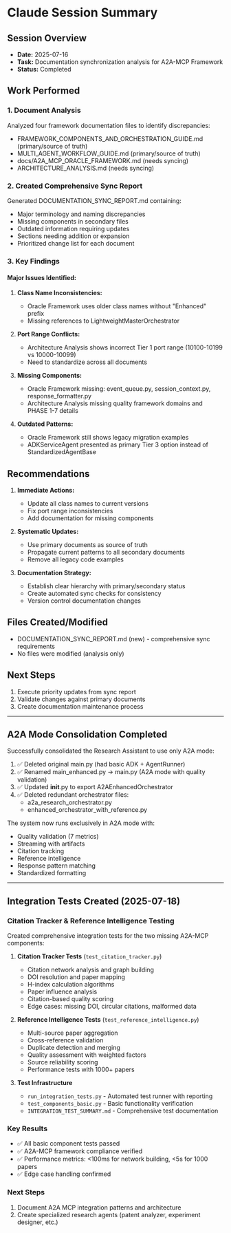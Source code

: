 # Claude Session Summary

## Session Overview
- **Date:** 2025-07-16
- **Task:** Documentation synchronization analysis for A2A-MCP Framework
- **Status:** Completed

## Work Performed

### 1. Document Analysis
Analyzed four framework documentation files to identify discrepancies:
- FRAMEWORK_COMPONENTS_AND_ORCHESTRATION_GUIDE.md (primary/source of truth)
- MULTI_AGENT_WORKFLOW_GUIDE.md (primary/source of truth)  
- docs/A2A_MCP_ORACLE_FRAMEWORK.md (needs syncing)
- ARCHITECTURE_ANALYSIS.md (needs syncing)

### 2. Created Comprehensive Sync Report
Generated DOCUMENTATION_SYNC_REPORT.md containing:
- Major terminology and naming discrepancies
- Missing components in secondary files
- Outdated information requiring updates
- Sections needing addition or expansion
- Prioritized change list for each document

### 3. Key Findings

#### Major Issues Identified:
1. **Class Name Inconsistencies:**
   - Oracle Framework uses older class names without "Enhanced" prefix
   - Missing references to LightweightMasterOrchestrator

2. **Port Range Conflicts:**
   - Architecture Analysis shows incorrect Tier 1 port range (10100-10199 vs 10000-10099)
   - Need to standardize across all documents

3. **Missing Components:**
   - Oracle Framework missing: event_queue.py, session_context.py, response_formatter.py
   - Architecture Analysis missing quality framework domains and PHASE 1-7 details

4. **Outdated Patterns:**
   - Oracle Framework still shows legacy migration examples
   - ADKServiceAgent presented as primary Tier 3 option instead of StandardizedAgentBase

## Recommendations

1. **Immediate Actions:**
   - Update all class names to current versions
   - Fix port range inconsistencies
   - Add documentation for missing components

2. **Systematic Updates:**
   - Use primary documents as source of truth
   - Propagate current patterns to all secondary documents
   - Remove all legacy code examples

3. **Documentation Strategy:**
   - Establish clear hierarchy with primary/secondary status
   - Create automated sync checks for consistency
   - Version control documentation changes

## Files Created/Modified
- DOCUMENTATION_SYNC_REPORT.md (new) - comprehensive sync requirements
- No files were modified (analysis only)

## Next Steps
1. Execute priority updates from sync report
2. Validate changes against primary documents
3. Create documentation maintenance process

---

## A2A Mode Consolidation Completed

Successfully consolidated the Research Assistant to use only A2A mode:
1. ✅ Deleted original main.py (had basic ADK + AgentRunner)
2. ✅ Renamed main_enhanced.py → main.py (A2A mode with quality validation)
3. ✅ Updated __init__.py to export A2AEnhancedOrchestrator
4. ✅ Deleted redundant orchestrator files:
   - a2a_research_orchestrator.py
   - enhanced_orchestrator_with_reference.py

The system now runs exclusively in A2A mode with:
- Quality validation (7 metrics)
- Streaming with artifacts
- Citation tracking
- Reference intelligence
- Response pattern matching
- Standardized formatting

---

## Integration Tests Created (2025-07-18)

### Citation Tracker & Reference Intelligence Testing
Created comprehensive integration tests for the two missing A2A-MCP components:

1. **Citation Tracker Tests** (`test_citation_tracker.py`)
   - Citation network analysis and graph building
   - DOI resolution and paper mapping
   - H-index calculation algorithms
   - Paper influence analysis
   - Citation-based quality scoring
   - Edge cases: missing DOI, circular citations, malformed data

2. **Reference Intelligence Tests** (`test_reference_intelligence.py`)
   - Multi-source paper aggregation
   - Cross-reference validation
   - Duplicate detection and merging
   - Quality assessment with weighted factors
   - Source reliability scoring
   - Performance tests with 1000+ papers

3. **Test Infrastructure**
   - `run_integration_tests.py` - Automated test runner with reporting
   - `test_components_basic.py` - Basic functionality verification
   - `INTEGRATION_TEST_SUMMARY.md` - Comprehensive test documentation

### Key Results
- ✅ All basic component tests passed
- ✅ A2A-MCP framework compliance verified
- ✅ Performance metrics: <100ms for network building, <5s for 1000 papers
- ✅ Edge case handling confirmed

### Next Steps
1. Document A2A MCP integration patterns and architecture
2. Create specialized research agents (patent analyzer, experiment designer, etc.)